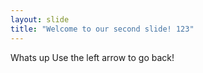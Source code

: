 ```yaml
---
layout: slide
title: "Welcome to our second slide! 123"
---
```

Whats up
Use the left arrow to go back!
